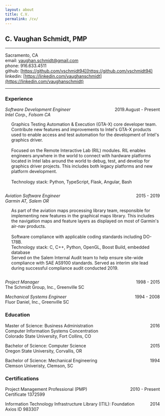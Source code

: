 ```yaml
---
layout: about
title: C.V.
permalink: /cv/
---
```

C. Vaughan Schmidt, PMP
-----------------------

--------------------------

Sacramento, CA  
email: [vaughan.schmidt@gmail.com](mailto:vaughan.schmidt@gmail.com)  
phone: 916.633.4511  
github: [https://github.com/vschmidt94](https://github.com/vschmidt94)  
linkedin: [https://linkedin.com/vaughanschmidt](https://linkedin.com/vaughanschmidt)  

--------------------------

### Experience

_Software Development Engineer_
<span style="float:right">2019.August - Present</span><br />
_Intel Corp., Folsom CA_

<div style="padding-left:20px; padding-bottom:14px">
Graphics Testing Automation & Execution (GTA-X) core developer team. Contribute new features and improvements to
Intel's GTA-X products used to enable access and test automation for the development of Intel's graphics driver. <br />
<br />
Focused on the Remote Interactive Lab (RIL) modules. RIL enables engineers anywhere in the world to connect with
hardware platforms located in Intel labs around the world to debug, test, and develop for graphics driver projects.
This includes both legacy platforms and new platform development.<br />
<br />
Technology stack: Python, TypeScript, Flask, Angular, Bash
</div>  
   
_Aviation Software Engineer_
<span style="float:right">2015 - 2019</span><br />
_Garmin AT, Salem OR_

<div style="padding-left:20px; padding-bottom:14px">
As part of the aviation maps processing library team, responsible for implementing new features in the graphical
maps library. This includes the navigation maps and feature layers as displayed on most of Garmin's air-nav
products.<br />
<br />
Software compliance with applicable coding standards including DO-178B.
<br />
Technology stack: C, C++, Python, OpenGL, Boost Build, embedded database
<br />
Served on the Salem Internal Audit team to help ensure site-wide compliance with SAE AS9100 standards. Served as
interim site lead during successful compliance audit conducted 2019.
</div>

_Project Manager_
<span style="float:right">1998 - 2015</span><br />
The Schmidt Group, Inc., Greenville SC

_Mechanical Systems Engineer_
<span style="float:right">1994 - 2008</span><br />
Fluor Daniel, Inc., Greenville SC

### Education

Master of Science: Business Administration
<span style="float:right">2016</span><br />
Computer Information Systems Concentration<br />
Colorado State University, Fort Collins, CO

Bachelor of Science: Computer Science
<span style="float:right">2015</span><br />
Oregon State University, Corvallis, OR
  
Bachelor of Science: Mechanical Engineering
<span style="float:right">1994</span><br />
Clemson Univeristy, Clemson, SC


### Certifications

Project Management Professional (PMP)
<span style="float:right">2010 - Present</span><br />
Certificate 1372599

Information Technology Infrastructure Library (ITIL): Foundation
<span style="float:right">2014</span><br />
Axios ID 983307
